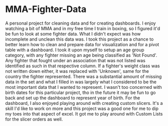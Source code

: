 # MMA-Fighter-Data
A personal project for cleaning data and for creating dashboards.
I enjoy watching a bit of MMA and in my free time I train in boxing, so I figured it'd be fun to look at some fighter data.
What I didn't expect was how incomplete and unclean this data was.
I took this project as a chance to better learn how to clean and prepare data for visualization and for a pivot table with a dashboard.
I took it upon myself to setup an age group category, with any fighter missing an age being classified as 'Not Found'.
Any fighter that fought under an association that was not listed was identified as such in that respective column.
If a fighter's weight class was not written down either, it was replaced with 'Unknown', same for the country the fighter represented.
There was a substantial amount of missing data in the set and what I filled in was largely what I considered to be the most important data that I wanted to represent.
I wasn't too concerned with birth dates for this particular project, tho in the future it may be fun to go back and set up the dashboard to represent year of birth.
For the dashboard, I also enjoyed playing around with creating custom slicers. It's a skill I'd like to work on more and this project was a good
  one for me to dip my toes into that aspect of excel. It got me to play around with Custom Lists for the slicer orders as well.
